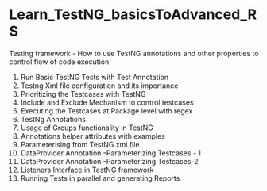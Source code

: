 # Learn_TestNG_basicsToAdvanced_RS
Testing framework - How to use TestNG annotations and other properties to control flow of code execution

1. Run Basic TestNG Tests with Test Annotation
2. Testng Xml file configuration and its importance
3. Prioritizing the Testcases with TestNG
4. Include and  Exclude Mechanism to control testcases
5. Executing the Testcases at Package level with regex
6. TestNg Annotations 
7. Usage of Groups functionality in TestNG
8. Annotations helper attributes with examples
9. Parameterising from TestNG xml file
10. DataProvider Annotation -Parameterizing Testcases - 1
11. DataProvider Annotation -Parameterizing Testcases-2
12. Listeners Interface in TestNG framework
13. Running Tests in parallel and generating Reports


